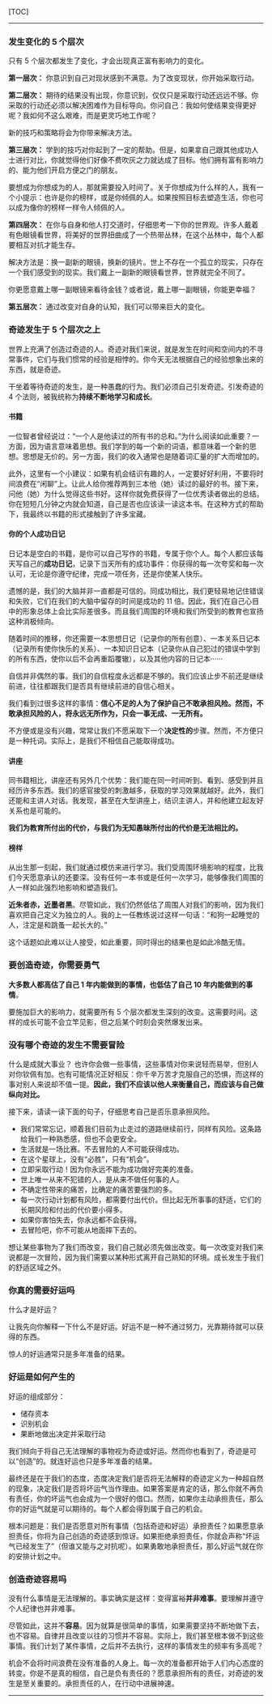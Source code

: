 [TOC]

-------

### 发生变化的 5 个层次

只有 5 个层次都发生了变化，才会出现真正富有影响力的变化。

**第一层次：** 你意识到自己对现状感到不满意。为了改变现状，你开始采取行动。

**第二层次：** 期待的结果没有出现，你意识到，仅仅只是采取行动还远远不够。你采取的行动还必须以解决困难作为目标导向。你问自己：我如何使结果变得更好呢？我如何不这么艰难，而是更灵巧地工作呢？

新的技巧和策略将会为你带来解决方法。

**第三层次：** 学到的技巧对你起到了一定的帮助。但是，如果拿自己跟其他成功人士进行对比，你就觉得他们好像不费吹灰之力就达成了目标。他们拥有富有影响力的、能为他们开启方便之门的朋友。

要想成为你想成为的人，那就需要投入时间了。关于你想成为什么样的人，我有一个小提示：也许是你的榜样，或是你倾佩的人。如果按照目标去塑造生活，你也可以成为像你的榜样一样令人倾佩的人。

**第四层次：** 在你与自身和他人打交道时，仔细思考一下你的世界观。许多人戴着有色眼镜看世界，将美好的世界扭曲成了一个热带丛林，在这个丛林中，每个人都要相互对抗才能生存。

解决方法是：换一副新的眼镜，换新的镜片。世上不存在一个孤立的现实，只存在一个我们感受到的现实。我们戴上一副新的眼镜看世界，世界就完全不同了。

你更愿意戴上哪一副眼镜来看待金钱？或者说，戴上哪一副眼镜，你能更幸福？

**第五层次：** 通过改变对自身的认知，我们可以带来巨大的变化。

### 奇迹发生于 5 个层次之上

世界上充满了创造过奇迹的人。奇迹对我们来说，就是发生在时间和空间内的不寻常事件，它们与我们惯常的经验是相悖的。你今天无法根据自己的经验想象出来的东西，就是奇迹。

干坐着等待奇迹的发生，是一种愚蠢的行为。我们必须自己引发奇迹。引发奇迹的 4 个法则，被我统称为**持续不断地学习和成长**。

#### 书籍

一位智者曾经说过：“一个人是他读过的所有书的总和。”为什么阅读如此重要？一方面，因为语言意味着思想。我们学到的每一个新的词语，都意味着一个新的思想。思想是无价的。另一方面，我们的收入通常也是随着词汇量的扩大而增加的。

此外，这里有一个小建议：如果有机会结识有趣的人，一定要好好利用，不要将时间浪费在“闲聊”上。让此人给你推荐两到三本他（她）读过的最好的书。接下来，问他（她）为什么觉得这些书好。这样你就免费获得了一位优秀读者做出的总结。你在短短几分钟之内就会知道，自己是否也应该读一读这本书。在这种方式的帮助下，我最终以书籍的形式接触到了许多宝藏。

#### 你的个人成功日记

日记本是空白的书籍，是你可以自己写作的书籍，专属于你个人。每个人都应该每天写自己的**成功日记**，记录下当天所有的成功事件：你获得的每一次夸奖和每一次认可，无论是你遵守纪律，完成一项任务，还是你使某人快乐。

遗憾的是，我们的大脑并非一直都是可信的。同成功相比，我们更轻易地记住错误和失败，它们在我们的大脑中留存的时间是成功的 11 倍。因此，我们在自己心目中的形象总体上会比实际差很多。而且我们周围的环境和我们所受到的教育也宣扬这种消极倾向。

随着时间的推移，你还需要一本思想日记（记录你的所有创意）、一本关系日记本（记录所有使你快乐的关系）、一本知识日记本（记录你从自己犯过的错误中学到的所有东西，使你以后不会再重蹈覆辙），以及其他内容的日记本······

自信并非偶然的事。我们的自信程度永远都是不够的。我们应该止步不前还是继续前进，往往都跟我们是否具有继续前进的自信心相关。

我们看到过很多这样的事情：**信心不足的人为了保护自己不敢承担风险。然而，不敢承担风险的人，将永远无所作为，只会一事无成、一无所有。**

不方便或是没有兴趣，常常让我们不愿采取下一个**决定性的**步骤。然而，不方便只是一种托词。实际上，是我们不相信自己能取得成功。

#### 讲座

同书籍相比，讲座还有另外几个优势：我们能在同一时间听到、看到、感受到并且经历许多东西。我们的感官接受的刺激越多，获取的学习效果就越好。此外，我们还能和主讲人对话。我发现，甚至在大型讲座上，结识主讲人，并和他建立起友好关系也是可能的。

**我们为教育所付出的代价，与我们为无知愚昧所付出的代价是无法相比的。**

#### 榜样

从出生那一刻起，我们就通过模仿来进行学习。我们受周围环境影响的程度，比我们今天愿意承认的还要深。没有任何一本书或是任何一次学习，能够像我们周围的人一样如此强烈地影响和塑造我们。

**近朱者赤，近墨者黑**。尽管如此，我们仍然低估了周围人对我们的影响，因为我们喜欢把自己定义为独立的人。我的上一任教练说过这样一句话：“和狗一起睡觉的人，注定是和跳蚤一起长大的。”

这个话题如此难以让人接受，如此重要，同时得出的结果也是如此冷酷无情。

### 要创造奇迹，你需要勇气

**大多数人都高估了自己 1 年内能做到的事情，也低估了自己 10 年内能做到的事情**。

要施加巨大的影响力，就需要所有 5 个层次都发生深刻的改变。这需要时间。这样的成长可能不会立竿见影，但之后某个时刻会突然爆发出来。

### 没有哪个奇迹的发生不需要冒险

什么是成就大事业？
也许你会做一些事情，这些事情对你来说轻而易举，但别人对你钦佩有加。也有可能情况正好相反：你千辛万苦才克服自己的恐惧，而这样的事对别人来说却不值一提。**因此，我们不应该以他人来衡量自己，而应该与自己做纵向对比。**

接下来，请读一读下面的句子，仔细思考自己是否乐意承担风险。

- 我们常常忘记，顺着我们目前为止走过的道路继续前行，同样有风险。这条路给我们一种熟悉感，但也不会更安全。
- 生活就是一场比赛。不去冒险的人不可能获得成功。
- 在这个星球上，没有“必胜”，只有“机会”。
- 立即采取行动！因为你永远不能为成功做好完美的准备。
- 世上唯一从来不犯错的人，是从来不做任何事的人。
- 不确定性带来的痛苦，比确定的痛苦要强烈的多。
- 每一次行动计划都有风险，都需要付出代价。但比起无所事事的舒适，它们的长期风险和付出的代价要小得多。
- 如果你害怕失去，你永远都不会获得。
- 去冒险吧，你不可能从地面摔下去的。

想让某些事物为了我们而改变，我们自己就必须先做出改变。每一次改变对我们来说都是一次冒险，因为我们需要以某种形式离开自己熟知的环境。成长发生于我们的舒适区域之外。

### 你真的需要好运吗

什么才是好运？

让我先向你解释一下什么不是好运。好运不是一种不通过努力，光靠期待就可以获得的东西。

惊人的好运通常只是多年准备的结果。

### 好运是如何产生的

好运的组成部分：

- 储存资本
- 识别机会
- 果断地做出决定并采取行动

我们倾向于将自己无法理解的事物视为奇迹或好运。然而你也看到了，奇迹是可以“创造”的。就连好运也只是多年准备的结果。

最终还是在于我们的态度，态度决定我们是否将无法解释的奇迹定义为一种超自然的现象，决定我们是否将坏运气当作理由。如果答案是肯定的话，那么你就不再负有责任，你的坏运气也会成为一个很好的借口。然而，如果你主动承担责任，那么你的好运气就是可以期待的。每个人都会得到属于自己的机会。

根本问题是：我们是否愿意对所有事情（包括奇迹和好运）承担责任？如果愿意承担责任，你将为自己创造的奇迹感到惊讶。如果拒绝承担责任，你就会声称“坏运气已经发生了”（但谁又能与之对抗呢）。如果勇敢地承担责任，那么好运气就在你的安排计划之中。

### 创造奇迹容易吗

没有什么事情是无法理解的。事实确实是这样：变得富裕**并非难事**。要理解并遵守个人纪律也并非难事。

尽管如此，这并不**容易**。因为就算是很简单的事情，如果需要坚持不断地做下去，也不容易。自律并且改变以往的习惯并不容易。实际上，我们甚至根本做不到这些事情。我们计划了某件事情，之后并不去执行，这样的事情发生的频率有多高呢？

机会不会将时间浪费在没有准备的人身上。每一次的准备都开始于人们内心态度的转变。你是不是真的相信，自己是负有责任的？愿意承担所有的责任，对奇迹的发生是至关重要的。承担责任的人，在行动中进展神速。

-------
